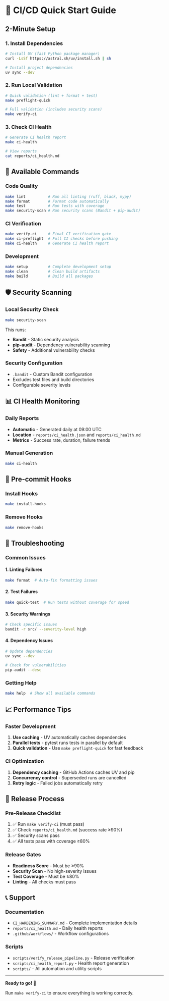 # 🚀 CI/CD Quick Start Guide

## 2-Minute Setup

### 1. Install Dependencies
```bash
# Install UV (fast Python package manager)
curl -LsSf https://astral.sh/uv/install.sh | sh

# Install project dependencies
uv sync --dev
```

### 2. Run Local Validation
```bash
# Quick validation (lint + format + test)
make preflight-quick

# Full validation (includes security scans)
make verify-ci
```

### 3. Check CI Health
```bash
# Generate CI health report
make ci-health

# View reports
cat reports/ci_health.md
```

## 🔧 Available Commands

### Code Quality
```bash
make lint          # Run all linting (ruff, black, mypy)
make format        # Format code automatically
make test          # Run tests with coverage
make security-scan # Run security scans (Bandit + pip-audit)
```

### CI Verification
```bash
make verify-ci     # Final CI verification gate
make ci-preflight  # Full CI checks before pushing
make ci-health     # Generate CI health report
```

### Development
```bash
make setup         # Complete development setup
make clean         # Clean build artifacts
make build         # Build all packages
```

## 🛡️ Security Scanning

### Local Security Check
```bash
make security-scan
```

This runs:
- **Bandit** - Static security analysis
- **pip-audit** - Dependency vulnerability scanning
- **Safety** - Additional vulnerability checks

### Security Configuration
- `.bandit` - Custom Bandit configuration
- Excludes test files and build directories
- Configurable severity levels

## 📊 CI Health Monitoring

### Daily Reports
- **Automatic** - Generated daily at 09:00 UTC
- **Location** - `reports/ci_health.json` and `reports/ci_health.md`
- **Metrics** - Success rate, duration, failure trends

### Manual Generation
```bash
make ci-health
```

## 🔄 Pre-commit Hooks

### Install Hooks
```bash
make install-hooks
```

### Remove Hooks
```bash
make remove-hooks
```

## 🚨 Troubleshooting

### Common Issues

#### 1. Linting Failures
```bash
make format  # Auto-fix formatting issues
```

#### 2. Test Failures
```bash
make quick-test  # Run tests without coverage for speed
```

#### 3. Security Warnings
```bash
# Check specific issues
bandit -r src/ --severity-level high
```

#### 4. Dependency Issues
```bash
# Update dependencies
uv sync --dev

# Check for vulnerabilities
pip-audit --desc
```

### Getting Help
```bash
make help  # Show all available commands
```

## 📈 Performance Tips

### Faster Development
1. **Use caching** - UV automatically caches dependencies
2. **Parallel tests** - pytest runs tests in parallel by default
3. **Quick validation** - Use `make preflight-quick` for fast feedback

### CI Optimization
1. **Dependency caching** - GitHub Actions caches UV and pip
2. **Concurrency control** - Superseded runs are cancelled
3. **Retry logic** - Failed jobs automatically retry

## 🎯 Release Process

### Pre-Release Checklist
1. ✅ Run `make verify-ci` (must pass)
2. ✅ Check `reports/ci_health.md` (success rate ≥90%)
3. ✅ Security scans pass
4. ✅ All tests pass with coverage ≥80%

### Release Gates
- **Readiness Score** - Must be ≥90%
- **Security Scan** - No high-severity issues
- **Test Coverage** - Must be ≥80%
- **Linting** - All checks must pass

## 📞 Support

### Documentation
- `CI_HARDENING_SUMMARY.md` - Complete implementation details
- `reports/ci_health.md` - Daily health reports
- `.github/workflows/` - Workflow configurations

### Scripts
- `scripts/verify_release_pipeline.py` - Release verification
- `scripts/ci_health_report.py` - Health report generation
- `scripts/` - All automation and utility scripts

---

**Ready to go!** 🚀

Run `make verify-ci` to ensure everything is working correctly.
